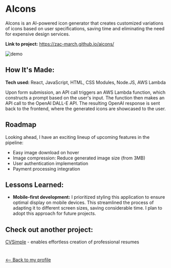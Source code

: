 # AIcons

AIcons is an AI-powered icon generator that creates customized variations of icons based on user specifications, saving time and eliminating the need for expensive design services.

**Link to project:** https://zac-march.github.io/aicons/

![demo](https://raw.githubusercontent.com/zac-march/aicons/main/demo/demo.gif)

## How It's Made:

**Tech used:** React, JavaScript, HTML, CSS Modules, Node.JS, AWS Lambda

Upon form submission, an API call triggers an AWS Lambda function, which constructs a prompt based on the user's input. The function then makes an API call to the OpenAI DALL-E API. The resulting OpenAI response is sent back to the frontend, where the generated icons are showcased to the user.

## Roadmap

Looking ahead, I have an exciting lineup of upcoming features in the pipeline:

- Easy image download on hover
- Image compression: Reduce generated image size (from 3MB)
- User authentication implementation
- Payment processing integration

## Lessons Learned:

- **Mobile-first development:** I prioritized styling this application to ensure optimal display on mobile devices. This streamlined the process of adapting it to different screen sizes, saving considerable time. I plan to adopt this approach for future projects.

## Check out another project:

[CVSimple](https://github.com/zac-march/CVSimple) - enables effortless creation of professional resumes

#

[<-- Back to my profile](https://github.com/zac-march)
